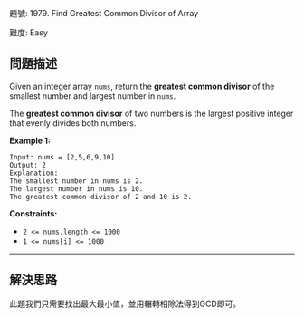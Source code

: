 題號: 1979. Find Greatest Common Divisor of Array

難度: Easy

## 問題描述

Given an integer array `nums`, return the **greatest common divisor** of the smallest number and largest number in `nums`.

The **greatest common divisor** of two numbers is the largest positive integer that evenly divides both numbers.


**Example 1:**

```
Input: nums = [2,5,6,9,10]
Output: 2
Explanation:
The smallest number in nums is 2.
The largest number in nums is 10.
The greatest common divisor of 2 and 10 is 2.
```

**Constraints:**

- `2 <= nums.length <= 1000`
- `1 <= nums[i] <= 1000`

---
## 解決思路

此題我們只需要找出最大最小值，並用輾轉相除法得到GCD即可。


